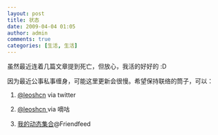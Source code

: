 ```yaml
---
layout: post
title: 状态
date: 2009-04-04 01:05
author: admin
comments: true
categories: [生活, 生活]
---
```

虽然最近连着几篇文章提到死亡，但放心，我活的好好的  :D

因为最近公事私事缠身，可能这里更新会很慢。希望保持联络的筒子，可以：

1. <a href="https://twitter.com/leoshcn">@leoshcn</a> via twitter

2. <a href="http://digu.com/leoshcn">@leoshcn </a>via 嘀咕

3. <a href="http://friendfeed.com/leoshcn">我的动态集合</a>@Friendfeed
